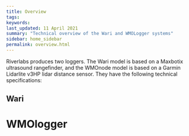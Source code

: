 ```yaml
---
title: Overview
tags:
keywords: 
last_updated: 11 April 2021
summary: "Technical overview of the Wari and WMOLogger systems"
sidebar: home_sidebar
permalink: overview.html
---
```


Riverlabs produces two loggers. The Wari model is based on a Maxbotix ultrasound rangefinder, and the WMOnode model is based on a Garmin Lidarlite v3HP lidar distance sensor. They have the following technical specifications:

## Wari 



# WMOlogger


